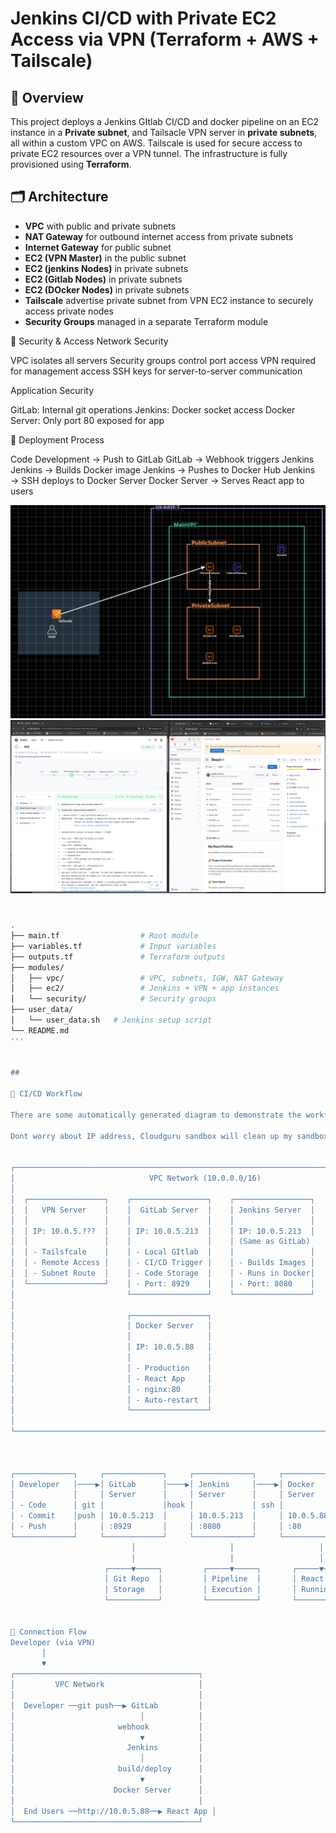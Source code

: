 # Jenkins CI/CD with Private EC2 Access via VPN (Terraform + AWS + Tailscale)

## 📌 Overview

This project deploys a Jenkins GItlab CI/CD and docker pipeline on an EC2 instance in a **Private subnet**, and Tailsacle VPN server in **private subnets**, all within a custom VPC on AWS. Tailscale is used for secure access to private EC2 resources over a VPN tunnel. The infrastructure is fully provisioned using **Terraform**.


## 🗂️ Architecture

- **VPC** with public and private subnets
- **NAT Gateway** for outbound internet access from private subnets
- **Internet Gateway** for public subnet
- **EC2 (VPN Master)** in the public subnet
- **EC2 (jenkins Nodes)** in private subnets
- **EC2 (Gitlab Nodes)** in private subnets
- **EC2 (DOcker Nodes)** in private subnets 
- **Tailscale** advertise private subnet from VPN EC2 instance to securely access private nodes
- **Security Groups** managed in a separate Terraform module


🔐 Security & Access
Network Security

VPC isolates all servers
Security groups control port access
VPN required for management access
SSH keys for server-to-server communication

Application Security

GitLab: Internal git operations
Jenkins: Docker socket access
Docker Server: Only port 80 exposed for app

🚀 Deployment Process

Code Development → Push to GitLab
GitLab → Webhook triggers Jenkins
Jenkins → Builds Docker image
Jenkins → Pushes to Docker Hub
Jenkins → SSH deploys to Docker Server
Docker Server → Serves React app to users

![Architecture Diagram](./diagram/network-diagram.png)
![Architecture Diagram](./diagram/image.png)
#
```bash
.
├── main.tf                  # Root module
├── variables.tf             # Input variables
├── outputs.tf               # Terraform outputs
├── modules/
│   ├── vpc/                 # VPC, subnets, IGW, NAT Gateway
│   ├── ec2/                 # Jenkins + VPN + app instances
│   └── security/            # Security groups
├── user_data/
│   └── user_data.sh   # Jenkins setup script
└── README.md
'''


##

🔄 CI/CD Workflow

There are some automatically generated diagram to demonstrate the workflow of my homelab CICD process

Dont worry about IP address, Cloudguru sandbox will clean up my sandbox every 4 hours.


┌─────────────────────────────────────────────────────────────────────────────┐
│                              VPC Network (10.0.0.0/16)                     │
│                                                                            │
│  ┌─────────────────┐    ┌─────────────────┐    ┌─────────────────┐         │
│  │   VPN Server    │    │  GitLab Server  │    │ Jenkins Server  │         │
│  │                 │    │                 │    │                 │         │
│  │ IP: 10.0.5.???  │    │ IP: 10.0.5.213  │    │ IP: 10.0.5.213  │         │
│  │                 │    │                 │    │ (Same as GitLab)         │
│  │ - Tailsfcale    │    │ - Local GItlab  │    │                 │         │
│  │ - Remote Access │    │ - CI/CD Trigger │    │ - Builds Images │         │
│  │ - Subnet Route  │    │ - Code Storage  │    │ - Runs in Docker│         │
│  └─────────────────┘    │ - Port: 8929    │    │ - Port: 8080    │         │
│                         └─────────────────┘    └─────────────────┘         │
│                                                                            │
│                         ┌─────────────────┐                                │
│                         │ Docker Server   │                                │
│                         │                 │                                │
│                         │ IP: 10.0.5.88   │                                │
│                         │                 │                                │
│                         │ - Production    │                                │
│                         │ - React App     │                                │
│                         │ - nginx:80      │                                │
│                         │ - Auto-restart  │                                │
│                         └─────────────────┘                                │
│                                                                             │
└─────────────────────────────────────────────────────────────────────────────┘



┌─────────────┐     ┌─────────────┐     ┌─────────────┐     ┌─────────────┐
│ Developer   │────▶│ GitLab      │────▶│ Jenkins     │────▶│ Docker      │
│             │     │ Server      │     │ Server      │     │ Server      │
│ - Code      │ git │             │hook │             │ ssh │             │
│ - Commit    │push │ 10.0.5.213  │     │ 10.0.5.213  │     │ 10.0.5.88   │
│ - Push      │     │ :8929       │     │ :8080       │     │ :80         │
└─────────────┘     └─────────────┘     └─────────────┘     └─────────────┘
                           │                     │                   │
                           │                     │                   │
                     ┌─────▼─────┐         ┌─────▼─────┐       ┌─────▼─────┐
                     │ Git Repo  │         │ Pipeline  │       │ React App │
                     │ Storage   │         │ Execution │       │ Running   │
                     └───────────┘         └───────────┘       └───────────┘


🔌 Connection Flow
Developer (via VPN)
       │
       ▼
┌─────────────────────────────────────────┐
│         VPC Network                     │
│                                         │
│  Developer ──git push──▶ GitLab         │
│                            │            │
│                       webhook           │
│                            ▼            │
│                         Jenkins         │
│                            │            │
│                       build/deploy      │
│                            ▼            │
│                      Docker Server      │
│                                         │
│  End Users ──http://10.0.5.88──▶ React App │
└─────────────────────────────────────────┘


